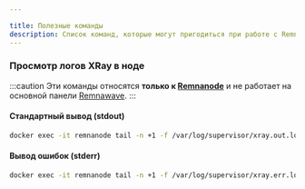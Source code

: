 ```yaml
---

title: Полезные команды
description: Список команд, которые могут пригодиться при работе с Remnawave.
---
```


### Просмотр логов XRay в ноде
:::caution
Эти команды относятся **только к [Remnanode](https://remna.st/docs/install/remnawave-node)**  и не работает на основной панели [Remnawave](https://remna.st/docs/install/remnawave-panel).
:::
#### Стандартный вывод (stdout)

```bash
docker exec -it remnanode tail -n +1 -f /var/log/supervisor/xray.out.log
```

#### Вывод ошибок (stderr)

```bash
docker exec -it remnanode tail -n +1 -f /var/log/supervisor/xray.err.log
```
